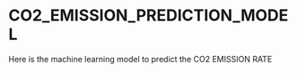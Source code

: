 # CO2_EMISSION_PREDICTION_MODEL
Here is the machine learning model to predict the CO2 EMISSION RATE
